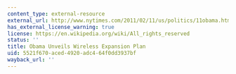 ```yaml
---
content_type: external-resource
external_url: http://www.nytimes.com/2011/02/11/us/politics/11obama.html?_r=1
has_external_license_warning: true
license: https://en.wikipedia.org/wiki/All_rights_reserved
status: ''
title: Obama Unveils Wireless Expansion Plan
uid: 5521f670-aced-4920-adc4-64f0dd3937bf
wayback_url: ''
---
```

